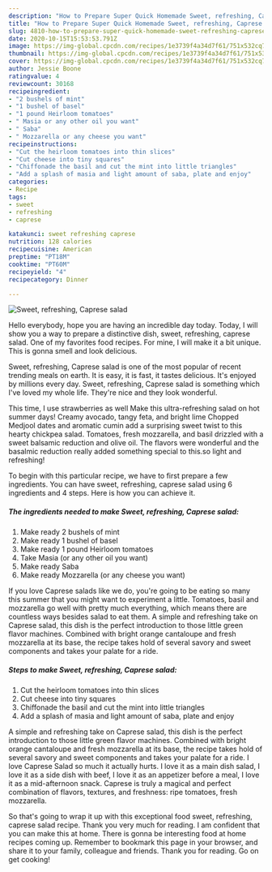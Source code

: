 ```yaml
---
description: "How to Prepare Super Quick Homemade Sweet, refreshing, Caprese salad"
title: "How to Prepare Super Quick Homemade Sweet, refreshing, Caprese salad"
slug: 4810-how-to-prepare-super-quick-homemade-sweet-refreshing-caprese-salad
date: 2020-10-15T15:53:53.791Z
image: https://img-global.cpcdn.com/recipes/1e3739f4a34d7f61/751x532cq70/sweet-refreshing-caprese-salad-recipe-main-photo.jpg
thumbnail: https://img-global.cpcdn.com/recipes/1e3739f4a34d7f61/751x532cq70/sweet-refreshing-caprese-salad-recipe-main-photo.jpg
cover: https://img-global.cpcdn.com/recipes/1e3739f4a34d7f61/751x532cq70/sweet-refreshing-caprese-salad-recipe-main-photo.jpg
author: Jessie Boone
ratingvalue: 4
reviewcount: 30168
recipeingredient:
- "2 bushels of mint"
- "1 bushel of basel"
- "1 pound Heirloom tomatoes"
- " Masia or any other oil you want"
- " Saba"
- " Mozzarella or any cheese you want"
recipeinstructions:
- "Cut the heirloom tomatoes into thin slices"
- "Cut cheese into tiny squares"
- "Chiffonade the basil and cut the mint into little triangles"
- "Add a splash of masia and light amount of saba, plate and enjoy"
categories:
- Recipe
tags:
- sweet
- refreshing
- caprese

katakunci: sweet refreshing caprese 
nutrition: 128 calories
recipecuisine: American
preptime: "PT18M"
cooktime: "PT60M"
recipeyield: "4"
recipecategory: Dinner

---
```



![Sweet, refreshing, Caprese salad](https://img-global.cpcdn.com/recipes/1e3739f4a34d7f61/751x532cq70/sweet-refreshing-caprese-salad-recipe-main-photo.jpg)

Hello everybody, hope you are having an incredible day today. Today, I will show you a way to prepare a distinctive dish, sweet, refreshing, caprese salad. One of my favorites food recipes. For mine, I will make it a bit unique. This is gonna smell and look delicious.

Sweet, refreshing, Caprese salad is one of the most popular of recent trending meals on earth. It is easy, it is fast, it tastes delicious. It's enjoyed by millions every day. Sweet, refreshing, Caprese salad is something which I've loved my whole life. They're nice and they look wonderful.

This time, I use strawberries as well Make this ultra-refreshing salad on hot summer days! Creamy avocado, tangy feta, and bright lime Chopped Medjool dates and aromatic cumin add a surprising sweet twist to this hearty chickpea salad. Tomatoes, fresh mozzarella, and basil drizzled with a sweet balsamic reduction and olive oil. The flavors were wonderful and the basalmic reduction really added something special to this.so light and refreshing!


To begin with this particular recipe, we have to first prepare a few ingredients. You can have sweet, refreshing, caprese salad using 6 ingredients and 4 steps. Here is how you can achieve it.

<!--inarticleads1-->

##### The ingredients needed to make Sweet, refreshing, Caprese salad:

1. Make ready 2 bushels of mint
1. Make ready 1 bushel of basel
1. Make ready 1 pound Heirloom tomatoes
1. Take  Masia (or any other oil you want)
1. Make ready  Saba
1. Make ready  Mozzarella (or any cheese you want)


If you love Caprese salads like we do, you&#39;re going to be eating so many this summer that you might want to experiment a little. Tomatoes, basil and mozzarella go well with pretty much everything, which means there are countless ways besides salad to eat them. A simple and refreshing take on Caprese salad, this dish is the perfect introduction to those little green flavor machines. Combined with bright orange cantaloupe and fresh mozzarella at its base, the recipe takes hold of several savory and sweet components and takes your palate for a ride. 

<!--inarticleads2-->

##### Steps to make Sweet, refreshing, Caprese salad:

1. Cut the heirloom tomatoes into thin slices
1. Cut cheese into tiny squares
1. Chiffonade the basil and cut the mint into little triangles
1. Add a splash of masia and light amount of saba, plate and enjoy


A simple and refreshing take on Caprese salad, this dish is the perfect introduction to those little green flavor machines. Combined with bright orange cantaloupe and fresh mozzarella at its base, the recipe takes hold of several savory and sweet components and takes your palate for a ride. I love Caprese Salad so much it actually hurts. I love it as a main dish salad, I love it as a side dish with beef, I love it as an appetizer before a meal, I love it as a mid-afternoon snack. Caprese is truly a magical and perfect combination of flavors, textures, and freshness: ripe tomatoes, fresh mozzarella. 

So that's going to wrap it up with this exceptional food sweet, refreshing, caprese salad recipe. Thank you very much for reading. I am confident that you can make this at home. There is gonna be interesting food at home recipes coming up. Remember to bookmark this page in your browser, and share it to your family, colleague and friends. Thank you for reading. Go on get cooking!
